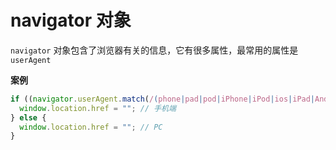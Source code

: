 # navigator 对象

`navigator` 对象包含了浏览器有关的信息，它有很多属性，最常用的属性是 `userAgent`


**案例**

```js
if ((navigator.userAgent.match(/(phone|pad|pod|iPhone|iPod|ios|iPad|Android|Mobile|BlackBarry|IEMobile|MQQBrowser|JUC|Fennec|oOWBrowser|BrowserNG|WebOS|Symbian|Windows phone)/i))) {
  window.location.href = ""; // 手机端
} else {
  window.location.href = ""; // PC
}

```
